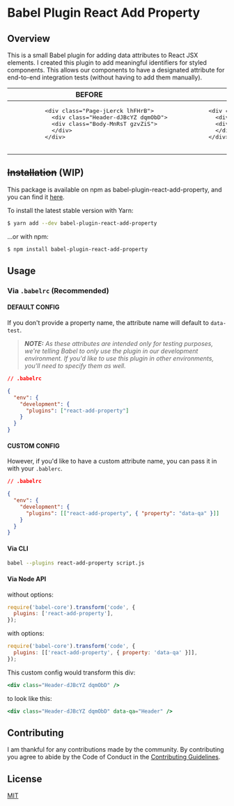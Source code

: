 # Babel Plugin React Add Property

## Overview

This is a small Babel plugin for adding data attributes to React JSX elements. I created this plugin
to add meaningful identifiers for styled components. This allows our components to have a
designated attribute for end-to-end integration tests (without having to add them manually).

<table>
  <thead>
    <th>BEFORE</th>
    <th>AFTER</th>
  </thead>
  <tbody>
    <tr>
      <td>
        <pre>
          &lt;div class="Page-jLerck lhFHrB"&gt;
            &lt;div class="Header-dJBcYZ dqmObD"&gt;
            &lt;div class="Body-MnRsT gzvZiS"&gt;
            &lt;/div&gt;
          &lt;/div&gt;
        </pre>
      </td>
      <td>
        <pre>
          &lt;div class="Page-jLerck lhFHrB" data-test="Page"&gt;
            &lt;div class="Header-dJBcYZ dqmObD" data-test="Header"&gt;
            &lt;div class="Body-MnRsT gzvZiS" data-test="Body"&gt;
            &lt;/div&gt;
          &lt;/div&gt;
        </pre>
      </td>
    </tr>
  </tbody>
</table>

## ~~Installation~~ (WIP)

This package is available on npm as babel-plugin-react-add-property, and you can find it
[here]().

To install the latest stable version with Yarn:

```sh
$ yarn add --dev babel-plugin-react-add-property
```

...or with npm:

```sh
$ npm install babel-plugin-react-add-property
```

## Usage

### Via `.babelrc` (Recommended)

#### DEFAULT CONFIG

If you don't provide a property name, the attribute name will default to `data-test`.

> _**NOTE:** As these attributes are intended only for testing purposes, we're telling Babel to only
> use the plugin in our development environment. If you'd like to use this plugin in other
> environments, you'll need to specify them as well._

```json
// .babelrc

{
  "env": {
    "development": {
      "plugins": ["react-add-property"]
    }
  }
}
```

#### CUSTOM CONFIG

However, if you'd like to have a custom attribute name, you can pass it in with your `.bablerc`.

```json
// .babelrc

{
  "env": {
    "development": {
      "plugins": [["react-add-property", { "property": "data-qa" }]]
    }
  }
}
```

#### Via CLI

```sh
babel --plugins react-add-property script.js
```

#### Via Node API

without options:

```js
require('babel-core').transform('code', {
  plugins: ['react-add-property'],
});
```

with options:

```js
require('babel-core').transform('code', {
  plugins: [['react-add-property', { property: 'data-qa' }]],
});
```

This custom config would transform this div:

```jsx
<div class="Header-dJBcYZ dqmObD" />
```

to look like this:

```jsx
<div class="Header-dJBcYZ dqmObD" data-qa="Header" />
```

## Contributing

I am thankful for any contributions made by the community. By contributing you agree to abide by
the Code of Conduct in the [Contributing Guidelines][coc].

## License

[MIT][license]

[coc]: https://github.com/alanbsmith/babel-plugin-react-add-property/blob/master/.github/CONTRIBUTING.md
[license]: https://github.com/alanbsmith/babel-plugin-react-add-property/blob/master/LICENSE
